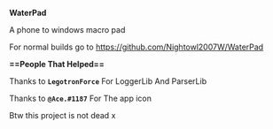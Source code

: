 **WaterPad**

A phone to windows macro pad

For normal builds go to <https://github.com/Nightowl2007W/WaterPad>

**==People That Helped==**

Thanks to **``LegotronForce``** For LoggerLib And ParserLib

Thanks to **``@Ace.#1187``** For The app icon

Btw this project is not dead
x
